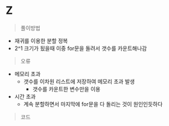 # Z

> 풀이방법

- 재귀를 이용한 분할 정복
- 2^1 크기가 됬을때 이중 for문을 돌려서 갯수를 카운트해나감



> 오류

- 메모리 초과
  - 갯수를 이차원 리스트에 저장하여 메모리 초과 발생
    - 갯수를 카운트한 변수만을 이용
- 시간 초과
  - 계속 분할하면서 마지막에 for문을 다 돌리는 것이 원인인듯하다



> 코드

```python

```

